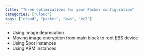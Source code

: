 ```yaml
---
title: "Three optimizations for your Packer configuration"
categories: ["Cloud"]
tags: ["cloud", "packer", "aws", "ec2"]
---
```


- Using image deprecation
- Moving image encryption from main block to root EBS device
- Using Spot instances
- Using ARM instances


<!-- READ MORE -->

